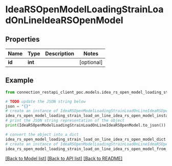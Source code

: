 # IdeaRSOpenModelLoadingStrainLoadOnLineIdeaRSOpenModel


## Properties

Name | Type | Description | Notes
------------ | ------------- | ------------- | -------------
**id** | **int** |  | [optional] 

## Example

```python
from connection_restapi_client_poc.models.idea_rs_open_model_loading_strain_load_on_line_idea_rs_open_model import IdeaRSOpenModelLoadingStrainLoadOnLineIdeaRSOpenModel

# TODO update the JSON string below
json = "{}"
# create an instance of IdeaRSOpenModelLoadingStrainLoadOnLineIdeaRSOpenModel from a JSON string
idea_rs_open_model_loading_strain_load_on_line_idea_rs_open_model_instance = IdeaRSOpenModelLoadingStrainLoadOnLineIdeaRSOpenModel.from_json(json)
# print the JSON string representation of the object
print(IdeaRSOpenModelLoadingStrainLoadOnLineIdeaRSOpenModel.to_json())

# convert the object into a dict
idea_rs_open_model_loading_strain_load_on_line_idea_rs_open_model_dict = idea_rs_open_model_loading_strain_load_on_line_idea_rs_open_model_instance.to_dict()
# create an instance of IdeaRSOpenModelLoadingStrainLoadOnLineIdeaRSOpenModel from a dict
idea_rs_open_model_loading_strain_load_on_line_idea_rs_open_model_from_dict = IdeaRSOpenModelLoadingStrainLoadOnLineIdeaRSOpenModel.from_dict(idea_rs_open_model_loading_strain_load_on_line_idea_rs_open_model_dict)
```
[[Back to Model list]](../README.md#documentation-for-models) [[Back to API list]](../README.md#documentation-for-api-endpoints) [[Back to README]](../README.md)


